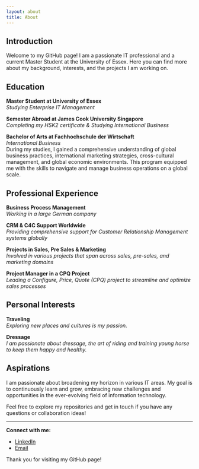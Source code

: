 ```yaml
---
layout: about
title: About
---
```


## Introduction

Welcome to my GitHub page! I am a passionate IT professional and a current Master Student at the University of Essex. Here you can find more about my background, interests, and the projects I am working on.

## Education

**Master Student at University of Essex**  
*Studying Enterprise IT Management*

**Semester Abroad at James Cook University Singapore**  
*Completing my HSK2 certificate & Studying International Business*

**Bachelor of Arts at Fachhochschule der Wirtschaft**  
*International Business*  
During my studies, I gained a comprehensive understanding of global business practices, international marketing strategies, cross-cultural management, and global economic environments. This program equipped me with the skills to navigate and manage business operations on a global scale.


## Professional Experience

**Business Process Management**  
*Working in a large German company*

**CRM & C4C Support Worldwide**  
*Providing comprehensive support for Customer Relationship Management systems globally*

**Projects in Sales, Pre Sales & Marketing**  
*Involved in various projects that span across sales, pre-sales, and marketing domains*

**Project Manager in a CPQ Project**  
*Leading a Configure, Price, Quote (CPQ) project to streamline and optimize sales processes*

## Personal Interests

**Traveling**  
*Exploring new places and cultures is my passion.*

**Dressage**  
*I am passionate about dressage, the art of riding and training young horse to keep them happy and healthy.*

## Aspirations

I am passionate about broadening my horizon in various IT areas. My goal is to continuously learn and grow, embracing new challenges and opportunities in the ever-evolving field of information technology.

Feel free to explore my repositories and get in touch if you have any questions or collaboration ideas!

---

**Connect with me:**

- [LinkedIn](https://www.linkedin.com/authwall?trk=gf&trkInfo=AQGH3qRcqrj4dQAAAZEXcDAQBcjOby0V1Od4eEEMHZulgL4oFqwh736a-PoKvvarRybESHXd2E8S7Dg26jxw0XxB7VEJWoaOa9C3mMuqNWbSM4530f2UQfyM2qly4hqi1LII_QA=&original_referer=https://de.linkedin.com/in/gesine-linn-hamberger-0414791b6&sessionRedirect=https%3A%2F%2Fde.linkedin.com%2Fin%2Fgesine-linn-hamberger-0414791b6%3Foriginal_referer%3D)
- [Email](mailto:gesine.hamberger@web.de)

Thank you for visiting my GitHub page!

